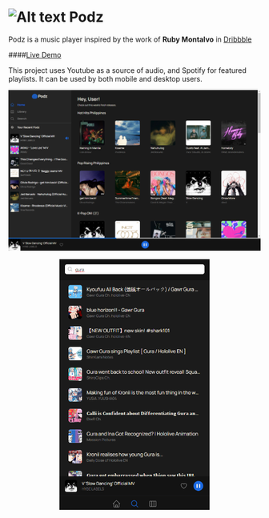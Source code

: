 # ![Alt text](image.png) Podz

Podz is a music player inspired by the work of **Ruby Montalvo** in [Dribbble](https://dribbble.com/shots/22211302-Daily-UI-009-Music-Player)

####[Live Demo](https://podz-music.vercel.app/)

This project uses Youtube as a source of audio, and Spotify for featured playlists. It can be used by both mobile and desktop users.

![](images/Desktop.png)

<center><img src="images/phone-search.png" alt="drawing" width="300"/></center>
